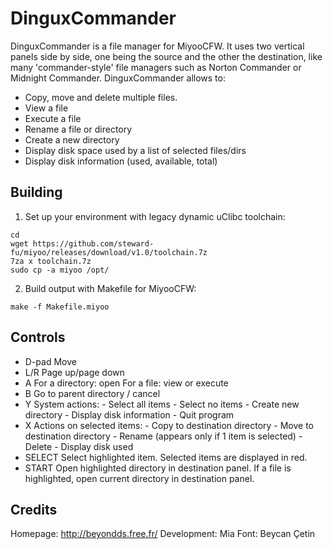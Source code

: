 # DinguxCommander

DinguxCommander is a file manager for MiyooCFW.
It uses two vertical panels side by side, one being the source and the other the
destination, like many 'commander-style' file managers such as Norton Commander
or Midnight Commander.
DinguxCommander allows to:

* Copy, move and delete multiple files.
* View a file
* Execute a file
* Rename a file or directory
* Create a new directory
* Display disk space used by a list of selected files/dirs
* Display disk information (used, available, total)

## Building
1. Set up your environment with legacy dynamic uClibc toolchain: 

```
cd
wget https://github.com/steward-fu/miyoo/releases/download/v1.0/toolchain.7z
7za x toolchain.7z
sudo cp -a miyoo /opt/
```

2. Build output with Makefile for MiyooCFW:

```
make -f Makefile.miyoo
```

## Controls


* D-pad         Move
* L/R           Page up/page down
* A             For a directory: open
                For a file: view or execute
* B             Go to parent directory / cancel
* Y             System actions:
                  - Select all items
                  - Select no items
                  - Create new directory
                  - Display disk information
                  - Quit program
* X             Actions on selected items:
                  - Copy to destination directory
                  - Move to destination directory
                  - Rename (appears only if 1 item is selected)
                  - Delete
                  - Display disk used
* SELECT        Select highlighted item.
                Selected items are displayed in red.
* START         Open highlighted directory in destination panel.
                If a file is highlighted, open current directory in destination panel.


## Credits

Homepage:      http://beyondds.free.fr/
Development:   Mia
Font:          Beycan Çetin
